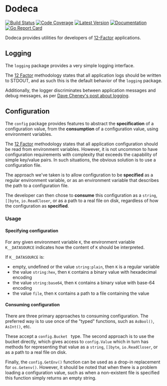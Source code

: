# Dodeca

[![Build Status](https://github.com/dogmatiq/dodeca/workflows/CI/badge.svg)](https://github.com/dogmatiq/dodeca/actions?workflow=CI)
[![Code Coverage](https://img.shields.io/codecov/c/github/dogmatiq/dodeca/main.svg)](https://codecov.io/github/dogmatiq/dodeca)
[![Latest Version](https://img.shields.io/github/tag/dogmatiq/dodeca.svg?label=semver)](https://semver.org)
[![Documentation](https://img.shields.io/badge/go.dev-reference-007d9c)](https://pkg.go.dev/github.com/dogmatiq/dodeca)
[![Go Report Card](https://goreportcard.com/badge/github.com/dogmatiq/dodeca)](https://goreportcard.com/report/github.com/dogmatiq/dodeca)

Dodeca provides utilities for developers of [12-Factor](http://12factor.net) applications.

## Logging

The `logging` package provides a very simple logging interface.

The [12 Factor](https://12factor.net/logs) methodology states that all
application logs should be written to STDOUT, and as such this is the default
behavior of the `logging` package.

Additionally, the logger discriminates between application messages and debug
messages, as per [Dave Cheney's post about logging](https://dave.cheney.net/2015/11/05/lets-talk-about-logging).

## Configuration

The `config` package provides features to abstract the **specification** of a
configuration value, from the **consumption** of a configuration value, using
environment variables.

The [12 Factor](https://12factor.net/config) methodology states that all
application configuration should be read from environment variables. However,
it is not uncommon to have configuration requirements with complexity that
exceeds the capability of simple key/value pairs. In such situations, the
obvious solution is to use a configuration file.

The approach we've taken is to allow configuration to be **specified** as a
regular environment variable, or as an environment variable that describes the
path to a configuration file.

The developer can then chose to **consume** this configuration as a `string`,
`[]byte`, `io.ReadCloser`, or as a path to a real file on disk, regardless of
how the configuration as **specified**.

### Usage

#### Specifying configuration

For any given environment variable `K`, the environment variable `K__DATASOURCE`
indicates how the content of `K` should be interpreted.

If `K__DATASOURCE` is:

- empty, undefined or the value `string:plain`, then `K` is a regular variable
- the value `string:hex`, then `K` contains a binary value with hexadecimal encoding
- the value `string:base64`, then `K` contains a binary value with base-64 encoding
- the value `file`, then `K` contains a path to a file containing the value

#### Consuming configuration

There are three primary approaches to consuming configuration. The preferred way
is to use once of the "typed" functions, such as `AsBool()`, `AsInt()`, etc.

These accept a `config.Bucket ` type. The second approach is to use the bucket
directly, which gives access to `config.Value` which in turn has methods for
representing that value as a `string`, `[]byte`, `io.ReadCloser`, or as a path
to a real file on disk.

Finally, the `config.GetEnv()` function can be used as a drop-in replacement for
`os.Getenv()`. However, it should be noted that when there is a problem loading
a configuration value, such as when a non-existent file is specified this
function simply returns an empty string.
